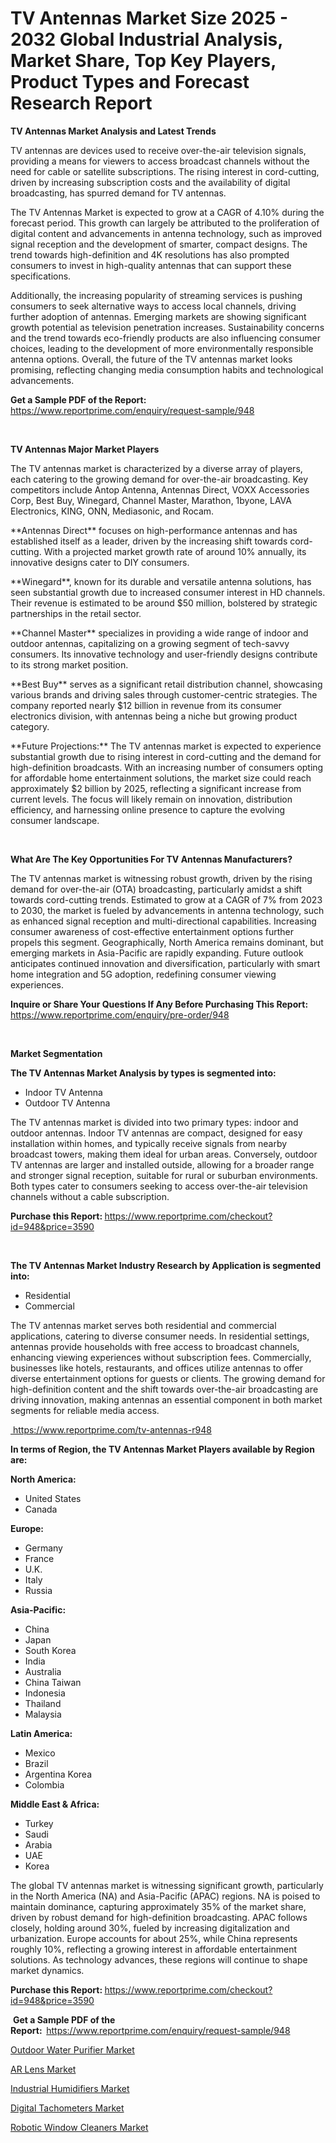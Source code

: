 <p><h1>TV Antennas Market Size 2025 - 2032 Global Industrial Analysis, Market Share, Top Key Players, Product Types and Forecast Research Report</h1></p><p><strong>TV Antennas Market Analysis and Latest Trends</strong></p>
<p><p>TV antennas are devices used to receive over-the-air television signals, providing a means for viewers to access broadcast channels without the need for cable or satellite subscriptions. The rising interest in cord-cutting, driven by increasing subscription costs and the availability of digital broadcasting, has spurred demand for TV antennas.</p><p>The TV Antennas Market is expected to grow at a CAGR of 4.10% during the forecast period. This growth can largely be attributed to the proliferation of digital content and advancements in antenna technology, such as improved signal reception and the development of smarter, compact designs. The trend towards high-definition and 4K resolutions has also prompted consumers to invest in high-quality antennas that can support these specifications.</p><p>Additionally, the increasing popularity of streaming services is pushing consumers to seek alternative ways to access local channels, driving further adoption of antennas. Emerging markets are showing significant growth potential as television penetration increases. Sustainability concerns and the trend towards eco-friendly products are also influencing consumer choices, leading to the development of more environmentally responsible antenna options. Overall, the future of the TV antennas market looks promising, reflecting changing media consumption habits and technological advancements.</p></p>
<p><strong>Get a Sample PDF of the Report:&nbsp;</strong> <a href="https://www.reportprime.com/enquiry/request-sample/948?utm_campaign=2748&utm_medium=2&utm_source=Github&utm_content=ia&utm_term=18032025&utm_id=tv-antennas">https://www.reportprime.com/enquiry/request-sample/948</a></p>
<p>&nbsp;</p>
<p><strong>TV Antennas Major Market Players</strong></p>
<p><p>The TV antennas market is characterized by a diverse array of players, each catering to the growing demand for over-the-air broadcasting. Key competitors include Antop Antenna, Antennas Direct, VOXX Accessories Corp, Best Buy, Winegard, Channel Master, Marathon, 1byone, LAVA Electronics, KING, ONN, Mediasonic, and Rocam. </p><p>**Antennas Direct** focuses on high-performance antennas and has established itself as a leader, driven by the increasing shift towards cord-cutting. With a projected market growth rate of around 10% annually, its innovative designs cater to DIY consumers. </p><p>**Winegard**, known for its durable and versatile antenna solutions, has seen substantial growth due to increased consumer interest in HD channels. Their revenue is estimated to be around $50 million, bolstered by strategic partnerships in the retail sector. </p><p>**Channel Master** specializes in providing a wide range of indoor and outdoor antennas, capitalizing on a growing segment of tech-savvy consumers. Its innovative technology and user-friendly designs contribute to its strong market position.</p><p>**Best Buy** serves as a significant retail distribution channel, showcasing various brands and driving sales through customer-centric strategies. The company reported nearly $12 billion in revenue from its consumer electronics division, with antennas being a niche but growing product category.</p><p>**Future Projections:** The TV antennas market is expected to experience substantial growth due to rising interest in cord-cutting and the demand for high-definition broadcasts. With an increasing number of consumers opting for affordable home entertainment solutions, the market size could reach approximately $2 billion by 2025, reflecting a significant increase from current levels. The focus will likely remain on innovation, distribution efficiency, and harnessing online presence to capture the evolving consumer landscape.</p></p>
<p>&nbsp;</p>
<p><strong>What Are The Key Opportunities For TV Antennas Manufacturers?</strong></p>
<p><p>The TV antennas market is witnessing robust growth, driven by the rising demand for over-the-air (OTA) broadcasting, particularly amidst a shift towards cord-cutting trends. Estimated to grow at a CAGR of 7% from 2023 to 2030, the market is fueled by advancements in antenna technology, such as enhanced signal reception and multi-directional capabilities. Increasing consumer awareness of cost-effective entertainment options further propels this segment. Geographically, North America remains dominant, but emerging markets in Asia-Pacific are rapidly expanding. Future outlook anticipates continued innovation and diversification, particularly with smart home integration and 5G adoption, redefining consumer viewing experiences.</p></p>
<p><strong>Inquire or Share Your Questions If Any Before Purchasing This Report:</strong> <a href="https://www.reportprime.com/enquiry/pre-order/948?utm_campaign=2748&utm_medium=2&utm_source=Github&utm_content=ia&utm_term=18032025&utm_id=tv-antennas">https://www.reportprime.com/enquiry/pre-order/948</a></p>
<p>&nbsp;</p>
<p><strong>Market Segmentation</strong></p>
<p><strong>The TV Antennas Market Analysis by types is segmented into:</strong></p>
<p><ul><li>Indoor TV Antenna</li><li>Outdoor TV Antenna</li></ul></p>
<p><p>The TV antennas market is divided into two primary types: indoor and outdoor antennas. Indoor TV antennas are compact, designed for easy installation within homes, and typically receive signals from nearby broadcast towers, making them ideal for urban areas. Conversely, outdoor TV antennas are larger and installed outside, allowing for a broader range and stronger signal reception, suitable for rural or suburban environments. Both types cater to consumers seeking to access over-the-air television channels without a cable subscription.</p></p>
<p><strong>Purchase this Report:&nbsp;</strong><a href="https://www.reportprime.com/checkout?id=948&price=3590&utm_campaign=2748&utm_medium=2&utm_source=Github&utm_content=ia&utm_term=18032025&utm_id=tv-antennas">https://www.reportprime.com/checkout?id=948&price=3590</a></p>
<p>&nbsp;</p>
<p><strong>The TV Antennas Market Industry Research by Application is segmented into:</strong></p>
<p><ul><li>Residential</li><li>Commercial</li></ul></p>
<p><p>The TV antennas market serves both residential and commercial applications, catering to diverse consumer needs. In residential settings, antennas provide households with free access to broadcast channels, enhancing viewing experiences without subscription fees. Commercially, businesses like hotels, restaurants, and offices utilize antennas to offer diverse entertainment options for guests or clients. The growing demand for high-definition content and the shift towards over-the-air broadcasting are driving innovation, making antennas an essential component in both market segments for reliable media access.</p></p>
<p><a href="https://www.reportprime.com/tv-antennas-r948?utm_campaign=2748&utm_medium=2&utm_source=Github&utm_content=ia&utm_term=18032025&utm_id=tv-antennas">&nbsp;https://www.reportprime.com/tv-antennas-r948</a></p>
<p><strong>In terms of Region, the TV Antennas Market Players available by Region are:</strong></p>
<p>
    <p> <strong> North America: </strong>
        <ul>
            <li>United States</li>
            <li>Canada</li>
        </ul>
        </p> 
    <p> <strong> Europe: </strong>
        <ul>
            <li>Germany</li>
            <li>France</li>
            <li>U.K.</li>
            <li>Italy</li>
            <li>Russia</li>
        </ul>
        </p> 
    <p> <strong> Asia-Pacific: </strong>
        <ul>
            <li>China</li>
            <li>Japan</li>
            <li>South Korea</li>
            <li>India</li>
            <li>Australia</li>
            <li>China Taiwan</li>
            <li>Indonesia</li>
            <li>Thailand</li>
            <li>Malaysia</li>
        </ul>
        </p> 
    <p> <strong> Latin America: </strong>
        <ul>
            <li>Mexico</li>
            <li>Brazil</li>
            <li>Argentina Korea</li>
            <li>Colombia</li>
        </ul>
        </p> 
    <p> <strong> Middle East & Africa: </strong>
        <ul>
            <li>Turkey</li>
            <li>Saudi</li>
            <li>Arabia</li>
            <li>UAE</li>
            <li>Korea</li>
        </ul>
    </p>
    </p>
<p><p>The global TV antennas market is witnessing significant growth, particularly in the North America (NA) and Asia-Pacific (APAC) regions. NA is poised to maintain dominance, capturing approximately 35% of the market share, driven by robust demand for high-definition broadcasting. APAC follows closely, holding around 30%, fueled by increasing digitalization and urbanization. Europe accounts for about 25%, while China represents roughly 10%, reflecting a growing interest in affordable entertainment solutions. As technology advances, these regions will continue to shape market dynamics.</p></p>
<p><strong>Purchase this Report: </strong><a href="https://www.reportprime.com/checkout?id=948&price=3590&utm_campaign=2748&utm_medium=2&utm_source=Github&utm_content=ia&utm_term=18032025&utm_id=tv-antennas">https://www.reportprime.com/checkout?id=948&price=3590</a></p>
<p>&nbsp;<strong>Get a Sample PDF of the Report:&nbsp;&nbsp;</strong><a href="https://www.reportprime.com/enquiry/request-sample/948?utm_campaign=2748&utm_medium=2&utm_source=Github&utm_content=ia&utm_term=18032025&utm_id=tv-antennas">https://www.reportprime.com/enquiry/request-sample/948</a></p>
<p><strong></strong></p>
<p><p><a href="https://www.linkedin.com/pulse/outdoor-water-purifier-market-report-projected-137-from-2025-ezsdc?utm_campaign=2748&utm_medium=2&utm_source=Github&utm_content=ia&utm_term=18032025&utm_id=tv-antennas">Outdoor Water Purifier Market</a></p><p><a href="https://github.com/schwminh2001101/Market-Research-Report-List-1/blob/main/ar-lens-market.md?utm_campaign=2748&utm_medium=2&utm_source=Github&utm_content=ia&utm_term=18032025&utm_id=tv-antennas">AR Lens Market</a></p><p><a href="https://www.linkedin.com/pulse/industrial-humidifiers-market-growth-2025-2032-factors-xajkc?utm_campaign=2748&utm_medium=2&utm_source=Github&utm_content=ia&utm_term=18032025&utm_id=tv-antennas">Industrial Humidifiers Market</a></p><p><a href="https://www.linkedin.com/pulse/digital-tachometers-market-analysis-trends-share-sales-lcevf?utm_campaign=2748&utm_medium=2&utm_source=Github&utm_content=ia&utm_term=18032025&utm_id=tv-antennas">Digital Tachometers Market</a></p><p><a href="https://www.linkedin.com/pulse/robotic-window-cleaners-market-overview-future-growth-trends-23ctf?utm_campaign=2748&utm_medium=2&utm_source=Github&utm_content=ia&utm_term=18032025&utm_id=tv-antennas">Robotic Window Cleaners Market</a></p></p>